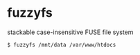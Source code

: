 # fuzzyfs

stackable case-insensitive FUSE file system

```bash
$ fuzzyfs /mnt/data /var/www/htdocs
```
